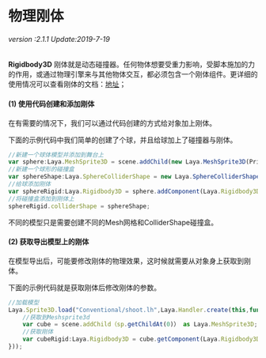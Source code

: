 # 物理刚体

###### *version :2.1.1   Update:2019-7-19*

 **Rigidbody3D** 刚体就是动态碰撞器。任何物体想要受重力影响，受脚本施加的力的作用，或通过物理引擎来与其他物体交互，都必须包含一个刚体组件。更详细的使用情况可以查看刚体的文档：[地址](https://layaair.ldc.layabox.com/api2/Chinese/index.html?category=Core&class=laya.d3.physics.Rigidbody3D)；

#### (1) 使用代码创建和添加刚体

在有需要的情况下，我们可以通过代码创建的方式给对象加上刚体。

下面的示例代码中我们简单的创建了个球，并且给球加上了碰撞器与刚体。

```typescript
//新建一个球体模型并添加到舞台上
var sphere:Laya.MeshSprite3D = scene.addChild(new Laya.MeshSprite3D(PrimitiveMesh.createSphere(1))) as Laya.MeshSprite3D;
//新建一个球形的碰撞盒
var sphereShape:Laya.SphereColliderShape = new Laya.SphereColliderShape(1);
//给球添加刚体
var sphereRigid:Laya.Rigidbody3D = sphere.addComponent(Laya.Rigidbody3D);
//将碰撞盒添加到刚体上
sphereRigid.colliderShape = sphereShape;
```

不同的模型只是需要创建不同的Mesh网格和ColliderShape碰撞盒。

#### (2) 获取导出模型上的刚体

在模型导出后，可能要修改刚体的物理效果，这时候就需要从对象身上获取到刚体。

下面的示例代码就是获取刚体后修改刚体的参数。

```typescript
//加载模型
Laya.Sprite3D.load("Conventional/shoot.lh",Laya.Handler.create(this,function(sp:Laya.Sprite3D){
    //获取到Meshsprite3d
    var cube = scene.addChild（sp.getChildAt(0)） as Laya.MeshSprite3D;
    //获取刚体
    var cubeRigid:Laya.Rigidbody3D = cube.getComponent(Laya.Rigidbody3D);
}));
```
